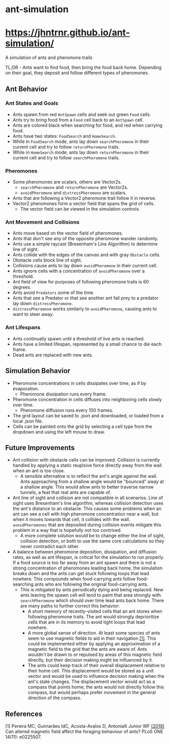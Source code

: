 # ant-simulation
# https://jhntrnr.github.io/ant-simulation/
A simulation of ants and pheromone trails

TL;DR - Ants want to find food, then bring the food back home. Depending on their goal, they deposit and follow different types of pheromones.

## Ant Behavior
### Ant States and Goals
- Ants spawn from red `AntSpawn` cells and seek out green `Food` cells.
- Ants try to bring food from a `Food` cell back to an `AntSpawn` cell.
- Ants are colored black when searching for food, and red when carrying food.
- Ants have two states: `FoodSearch` and `HomeSearch`.
- While in `FoodSearch` mode, ants lay down `searchPheromone` in their current cell and try to follow `returnPheromone` trails.
- While in `HomeSearch` mode, ants lay down `returnPheromone` in their current cell and try to follow `searchPheromone` trails.
### Pheromones
- Some pheromones are scalars, others are Vector2s.
  - `searchPheromone` and `returnPheromone` are Vector2s.
  - `avoidPheromone` and `distressPheromone` are scalars.
- Ants that are following a Vector2 pheromone trail follow it in reverse.
- Vector2 pheromones form a vector field that spans the grid of cells.
  - The vector field can be viewed in the simulation controls.
### Ant Movement and Collisions
- Ants move based on the vector field of pheromones.
- Ants that don't see any of the opposite pheromone wander randomly.
- Ants use a simple raycast (Bresenham's Line Algorithm) to determine line of sight.
- Ants collide with the edges of the canvas and with gray `Obstacle` cells.
- Obstacle cells block line of sight.
- Collisions cause ants to lay down `avoidPheromone` in their current cell.
- Ants ignore cells with a concentration of `avoidPheromone` over a threshold.
- Ant field of view for purposes of following pheromone trails is 60 degrees.
- Ants avoid `Predators` some of the time.
- Ants that see a Predator or that see another ant fall prey to a predator lay down `distressPheromone`.
- `distressPheromone` works similarly to `avoidPheromone`, causing ants to want to steer away.
### Ant Lifespans
- Ants continually spawn until a threshold of live ants is reached.
- Ants have a limited lifespan, represented by a small chance to die each frame.
- Dead ants are replaced with new ants.
## Simulation Behavior
- Pheromone concentrations in cells dissipates over time, as if by evaporation.
  - Pheromone dissipation runs every frame.
- Pheromone concentration in cells diffuses into neighboring cells slowly over time.
  - Pheromone diffusion runs every 100 frames.
- The grid layout can be saved to .json and downloaded, or loaded from a local .json file.
- Cells can be painted onto the grid by selecting a cell type from the dropdown and using the left mouse to draw.

## Future Improvements
- Ant collision with obstacle cells can be improved. Collision is currently handled by applying a static reuplsive force directly away from the wall when an ant is too close.
  - A sensible alternative is to reflect the ant's angle against the wall. Ants approaching from a shallow angle would be "bounced" away at a shallow angle. This would allow ants to better traverse narrow tunnels, a feat that real ants are capable of.
- Ant line of sight and collision are not compatible in all scenarios. Line of sight uses Bresenham's line algorithm, whereas collision detection uses the ant's distance to an obstacle. This causes some problems when an ant can see a cell with high pheromone concentration near a wall, but when it moves towards that cell, it collides with the wall. `avoidPheromones` that are deposited during collision events mitigate this problem in a way that is hopefully not too contrived.
  - A more complete solution would be to change either the line of sight, collision detection, or both to use the same core calculations so they never contradict each other.
- A balance between pheromone deposition, dissipation, and diffusion rates, as well as ant lifespan, is critical for the simulation to run properly. If a food source is too far away from an ant spawn and there is not a strong concentration of pheromones leading back home, the simulation breaks down and the ants can get stuck following loops that lead nowhere. This compounds when food-carrying ants follow food-searching ants who are following the original food-carrying ants.
  - This is mitigated by ants periodically dying and being replaced. New ants leaving the spawn cell will tend to paint that area strongly with `searchPheromone` which should over time lead ants back home. There are many paths to further correct this behavior: 
    - A short memory of recently-visited cells that an ant stores when following pheromone trails. The ant would strongly deprioritize cells that are in its memory to avoid tight loops that lead nowhere.
    - A more global sense of direction. At least some species of ants seem to use magnetic fields to aid in their navigation [[1]](#1). This could be implemented either by applying an approximation of a magnetic field to the grid that the ants are aware of. Ants wouldn't be drawn to or repulsed by areas of this magnetic field directly, but their decision making might be influenced by it.
    - The ants could keep track of their overall displacement relative to their home cell. This displacement would be stored as a unit vector and would be used to influence decision making when the ant's state changes. The displacement vector would act as a compass that points home; the ants would not directly follow this compass, but would perhaps prefer movement in the general direction of the compass.
    

## References
<a id="1">[1]</a>
Pereira MC, Guimarães IdC, Acosta-Avalos D, Antonialli Junior WF [(2019)](https://doi.org/10.1371/journal.pone.0225507)
Can altered magnetic field affect the foraging behaviour of ants?
PLoS ONE 14(11): e0225507.
